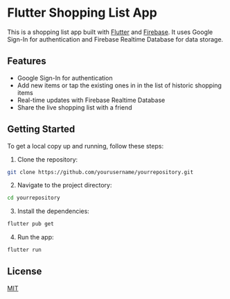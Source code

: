 # Flutter Shopping List App

This is a shopping list app built with [Flutter](https://flutter.dev/) and [Firebase](https://firebase.google.com/). It uses Google Sign-In for authentication and Firebase Realtime Database for data storage.

## Features

- Google Sign-In for authentication
- Add new items or tap the existing ones in in the list of historic shopping items
- Real-time updates with Firebase Realtime Database
- Share the live shopping list with a friend

## Getting Started

To get a local copy up and running, follow these steps:

1. Clone the repository:

```bash
git clone https://github.com/yourusername/yourrepository.git
```

2. Navigate to the project directory:

```bash
cd yourrepository
```

3. Install the dependencies:

```bash
flutter pub get
```

4. Run the app:

```bash
flutter run
```

## License

[MIT](https://choosealicense.com/licenses/mit/)